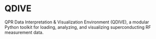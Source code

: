 # QDIVE
QPR Data Interpretation &amp; Visualization Environment (QDIVE), a modular Python toolkit for loading, analyzing, and visualizing superconducting RF measurement data.
